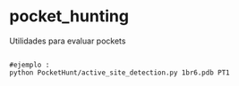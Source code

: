 # pocket_hunting
Utilidades para evaluar pockets

<pre><code>
#ejemplo :
python PocketHunt/active_site_detection.py 1br6.pdb PT1
</code></pre>

